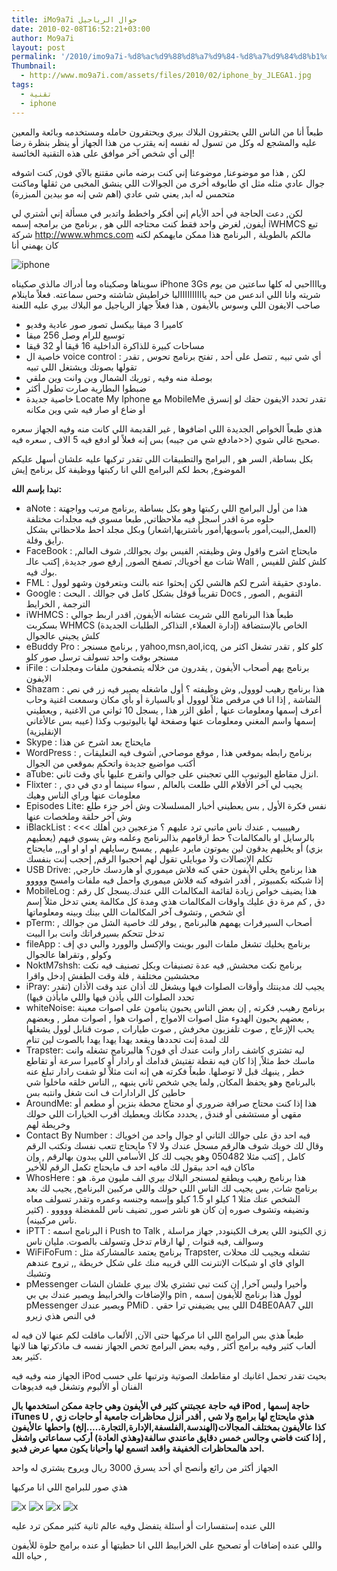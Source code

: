 ```yaml
---
title: iMo9a7i جوال الرياجيل
date: 2010-02-08T16:52:21+03:00
author: Mo9a7i
layout: post
permalink: '/2010/imo9a7i-%d8%ac%d9%88%d8%a7%d9%84-%d8%a7%d9%84%d8%b1%d9%8a%d8%a7%d8%ac%d9%8a%d9%84/'
Thumbnail:
  - http://www.mo9a7i.com/assets/files/2010/02/iphone_by_JLEGA1.jpg
tags:
  - تقنية
  - iphone
---
```


طبعاً أنا من الناس اللي يحتقرون البلاك بيري ويحتقرون حامله ومستخدمه وبائعة والمعين عليه والمشجع له وكل من تسول له نفسه إنه يقترب من هذا الجهاز أو ينظر بنظرة رضا إلى أي شخص آخر موافق على هذه التقنية الخائسة!

لكن , هذا مو موضوعنا, موضوعنا إني كنت برضه ماني مقتنع بالآي فون,
كنت اشوفه جوال عادي مثله مثل اي طابوقه أخرى من الجوالات اللي ينشق المخبى من ثقلها وماكنت متحمس له ابد, يعني شي عادي (اهم شي إنه مو بيدين المبزرة)

لكن,
دعت الحاجة في أحد الأيام إني أفكر واخطط واتدبر في مسألة إني أشتري لي أيفون, لغرض واحد فقط كنت محتاجه
اللي هو , برنامج من برامجه إسمه iWHMCS تبع شركة <http://www.whmcs.com>
مالكم بالطويلة , البرنامج هذا ممكن مايهمكم لكنه كان يهمني أنا

![iphone](http://fc02.deviantart.net/fs29/f/2008/091/a/4/iPhone_Delight_by_Sangiev.png)

سويناها وصكيناه وما أدراك مالذي صكيناه
iPhone 3Gs ويااااحبي له
كلها ساعتين من يوم شريته وانا اللي اندعس من حبه ياااااااااالبا خراطيش شاشته وحس سماعته.
فعلاً
ماينلام صاحب الايفون اللي وسوس بالأيفون , هذا فعلاً جهاز الرياجيل مو البلاك بيري عليه اللعنة

- كاميرا 3 ميقا بيكسل تصور صور عادية وفديو
- توسيع للرام وصل 256 ميقا
- مساحات كبيرة للذاكرة الداخلية 16 قيقا أو 32 قيقا
- خاصية ال voice control : أي شي تبيه , تتصل على أحد , تفتح برنامج تحوس , تقدر تقولها بصوتك ويشتغل اللي تبيه
- بوصلة منه وفيه , توريك الشمال وين وانت وين ملقي
- ضبطوا البطارية صارت تطول أكثر
- خاصية جديدة Locate My Iphone مع MobileMe تقدر تحدد الايفون حقك لو إنسرق أو ضاع او صار فيه شي وين مكانه

هذي طبعاً الخواص الجديدة اللي اضافوها , غير القديمة اللي كانت منه وفيه
الجهاز سعره صحيح غالي شوي (<<مادفع شي من جيبه) بس إنه فعلاً لو ادفع فيه 5 الاف , سعره فيه.

بكل بساطة, السر هو , البرامج والتطبيقات اللي تقدر تركبها عليه
علشان أسهل عليكم الموضوع, بحط لكم البرامج اللي انا ركبتها ووظيفة كل برنامج إيش

**نبدا بإسم الله:**

- aNote : هذا من أول البرامج اللي ركبتها وهو بكل بساطة ,برنامج مرتب وواجهتة حلوه مرة اقدر اسجل فيه ملاحظاتي, طبعا مسوي فيه مجلدات مختلفة (العمل,البيت,أمور باسويها,أمور بأشتريها,اشعار) وبكل مجلد احط ملاحظاتي بشكل رايق وفلة.
- FaceBook : مايحتاج اشرح واقول وش وظيفته, الفيس بوك بجوالك, شوف العالم, شات مع أخوياك, تصفح الصور, إرفع صور جديدة, إكتب عالـ Wall , كلش كلش للفيس بوك فيه.
- FML : ماودي حقيقة أشرح لكم هالشي لكن إبحثوا عنه بالنت وبتعرفون وشهو لوول.
- Google : تقريباً قوقل بشكل كامل في جوالك . البحث Docs التقويم , الصور , الترجمة , الخرايط
- iWHMCS : طبعاً هذا البرنامج اللي شريت عشانه الأيفون, اقدر اربط جوالي بسكربت WHMCS الخاص بالإستضافة (إدارة العملاء, التذاكر, الطلبات الجديدة) كلش يجيني عالجوال
- eBuddy Pro : برنامج مسنجر , yahoo,msn,aol,icq, كلو كلو , تقدر تشغل اكثر من مسنجر بوقت واحد تسولف ترسل صور كلو
- iFile : برنامج يهم أصحاب الأيفون , يقدرون من خلاله يتصفحون ملفات ومجلدات الايفون
- Shazam : هذا برنامج رهيب لووول, وش وظيفته ؟ أول ماشغله يصير فيه زر في نص الشاشة , إذا انا في مرقص مثلاً لووول أو بالسيارة أو بأي مكان وسمعت اغنية وحاب أعرف إسمها ومعلومات عنها , أطق الزر هذا , يسجل 10 ثواني من الاغنية , ويعطيني إسمها واسم المغني ومعلومات عنها وصفحة لها باليوتيوب وكذا (عيبه بس عالأغاني الإنقليزية)
- Skype : مايحتاج بعد اشرح عن هذا
- WordPress : برنامج رابطه بموقعي هذا , موقع موصاحي, أشوف فيه التعليقات , أكتب مواضيع جديدة واتحكم بموقعي من الجوال
- aTube: انزل مقاطع اليوتيوب اللي تعجبني على جوالي واتفرج عليها بأي وقت ثاني.
- Flixter : يجيب لي آخر الأفلام اللي طلعت بالعالم , سواء سينما أو دي في دي , معلومات عنها وراي الناس وهيك
- Episodes Lite: نفس فكرة الأول , بس يعطيني أخبار المسلسلات وش أخر جزء طلع وش آخر حلقة وملخصات عنها
- iBlackList : <<< رهييييب , عندك ناس ماتبي ترد عليهم ؟ مزعجين دين أهلك بالرسايل او بالمكالمات؟ حط ارقامهم بذالبرنامج وعلمه وش يسوي فيهم (يعطيهم بزي) أو يخليهم يدقون لين يموتون مايرد عليهم , يمسح رسايلهم او او او او,,, مايحتاج تكلم الإتصالات ولا موبايلي تقول لهم احجبوا الرقم, إحجب إنت بنفسك
- USB Drive: هذا برنامج يخلي الأيفون حقي كنه فلاش ميموري أو هاردسك خارجي, إذا شبكته بكمبيوتر , أقدر اشوفه كنه فلاش ميموري واحمل فيه ملفات وامسح ووووو
- MobileLog : هذا يضيف خواص زيادة لقائمة المكالمات اللي عندك.يسجل كل رقم دق , كم مرة دق عليك واوقات المكالمات هذي ومدة كل مكالمة يعني تدخل مثلاً إسم أي شخص , وتشوف آخر المكالمات اللي بينك وبينه ومعلوماتها
- pTerm: أصحاب السيرفرات يهمهم هالبرنامج , يوفر لك خاصية الشل من جوالك , تدخل تتحكم بسيرفراتك وانت برا البيت
- fileApp : برنامج يخليك تشغل ملفات البور بوينت والإكسل والوورد والبي دي إف وكولو , وتقراها عالجوال
- NoktM7shsh: برنامج نكت محشش, فيه عدة تصنيفات وبكل تصنيف فيه نكت محششين مختلفة , فلة وقت الطفش إدخل واقرا
- iPray: يجيب لك مدينتك وأوقات الصلوات فيها ويشغل لك أذان عند وقت الأذان (تقدر تحدد الصلوات اللي يأذن فيها واللي مايأذن فيها)
- whiteNoise: برنامج رهيب, فكرته , إن بعض الناس يحبون ينامون على اصوات معينة , بعضهم يحبون الهدوء مثل اصوات الامواج , أصوات هوا , اصوات مطر , وبعضهم يحب الإزعاج , صوت تلفزيون مخرفش , صوت طيارات , صوت قنابل لوول يشغلها لك لمدة إنت تحددها ويقعد يهدا يهدا يهدا بالصوت لين تنام
- Trapster: ليه تشتري كاشف رادار وانت عندك أي فون؟ هالبرنامج تشغله وانت ماسك خط مثلاً, إذا كان فيه نقطة تفتيش قدامك أو رادار أو كاميرا سرعة أو تقاطع خطر , ينبهك قبل لا توصلها. طبعاً فكرته هي إنه انت مثلاً لو شفت رادار تبلغ عنه بالبرنامج وهو يحفظ المكان, ولما يجي شخص ثاني ينبهه ,, الناس خلقه ماخلوا شي حاطين كل الرادارات ف انت شغل وانتبه بس
- AroundMe: هذا إذا كنت محتاج صرافة ضروري أو محتاج محطة بنزين أو مطعم أو مقهى أو مستشفى أو فندق , يحددد مكانك ويعطيك أقرب الخيارات اللي حولك وخريطة لهم
- Contact By Number : فيه احد دق على جوالك الثاني او جوال واحد من اخوياك وقال لك خويك شوف هالرقم مسجل عندك ولا لا؟ مايحتاج تتعب نفسك وتكتب الرقم كامل , إكتب مثلا 050482 وهو يجيب لك كل الأسامي اللي يبدون بهالرقم , وإن ماكان فيه احد بيقول لك مافيه احد ف مايحتاج تكمل الرقم للأخير
- WhosHere : هذا برنامج رهيب ويطقع لمسنجر البلاك بيري الف مليون مرة. هو برنامج شات, بس يجيب لك الناس اللي حولك واللي مركبين البرنامج, يجيب لك بعد الشخص عنك مثلا 1 كيلو او 1.5 كيلو وإسمه وجنسه وعمره وتقدر تسولف معاه وتضيفه وتشوف صوره إن كان هو ناشر صور, تضيف ناس للمفضلة ووووو . (كثير ناس مركبينه).
- iPTT : البرنامج اسمه i Push to Talk , زي الكينود اللي يعرف الكينودد, جهاز مراسلة وسوالف ,فيه قنوات , لها ارقام تدخل وتسولف بالصوت. مليان ناس
- WiFiFoFum : برنامج يعتمد عالمشاركة مثل Trapster, تشغله ويجيب لك محلات الواي فاي او شبكات الإنترنت اللي قريبه منك على شكل خريطة ,, تروح عندهم وتشبك
- pMessenger وأخيرا وليس آخرا, إن كنت تبي تشتري بلاك بيري علشان الشات والإضافات والخرابيط ويصير عندك بي بي pin , لوول هذا برنامج للأيفون إسمه pMessenger ويصير عندك PMiD . اللي يبي يضيفني ترا حقي D4BE0AA7  اللي في النص هذي زيرو

طبعاً هذي بس البرامج اللي انا مركبها حتى الآن, الألعاب ماقلت لكم عنها لان فيه له ألعاب كثير وفيه برامج أكثر , وفيه بعض البرامج تخص الجهاز نفسه ف ماذكرتها هنا لانها كثير بعد.

الجهاز منه وفيه فيه iPod بحيث تقدر تحمل اغانيك او مقاطعك الصوتية وترتبها على حسب الفنان أو الألبوم وتشغل فيه فديوهات

**فيه حاجة عجبتني كثير في الأيفون وهي حاجة ممكن استخدمها بال iPod , حاجة إسمها iTunes U , هذي مايحتاج لها برامج ولا شي , أقدر أنزل محاظرات جامعية أو حاجات زي كذا عالأيفون بمختلف المجالات(الهندسة,الفلسفة,الإدارة,التجارة…..إلخ) واحطها عالأيفون , إذا كنت فاضي وجالس خمس دقايق ماعندي سالفة(وهذي العادة) أركب سماعاتي واشغل احد هالمحاظرات الخفيفة واقعد اتسمع لها وأحيانا يكون معها عرض فديو.**

الجهاز أكثر من رائع وأنصح أي أحد يسرق 3000 ريال ويروح يشتري له واحد

هذي صور للبرامج اللي انا مركبها

![x](http://www.mo9a7i.com/assets/files/2010/02/IMG_0125-200x300.png)
![x](http://www.mo9a7i.com/assets/files/2010/02/IMG_0126-200x300.png)
![x](http://www.mo9a7i.com/assets/files/2010/02/IMG_0127-200x300.png)
![x](http://www.mo9a7i.com/assets/files/2010/02/IMG_0128-200x300.png)

اللي عنده إستفسارات أو أسئلة يتفضل وفيه عالم ثانية كثير ممكن ترد عليه

واللي عنده إضافات أو تصحيح على الخرابيط اللي انا حطيتها أو عنده برامج حلوة للأيفون , حياه الله
